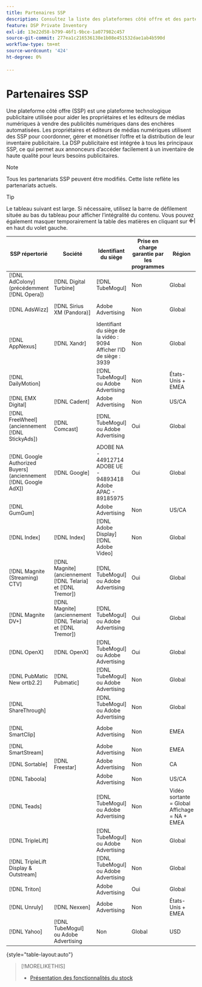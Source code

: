```yaml
---
title: Partenaires SSP
description: Consultez la liste des plateformes côté offre et des partenaires d’échange ouverts disponibles.
feature: DSP Private Inventory
exl-id: 13e22d58-b799-46f1-9bce-1a077982c457
source-git-commit: 277ea1c216536138e1b08e451532dae1ab4b590d
workflow-type: tm+mt
source-wordcount: '424'
ht-degree: 0%

---
```


# Partenaires SSP

Une plateforme côté offre (SSP) est une plateforme technologique publicitaire utilisée pour aider les propriétaires et les éditeurs de médias numériques à vendre des publicités numériques dans des enchères automatisées. Les propriétaires et éditeurs de médias numériques utilisent des SSP pour coordonner, gérer et monétiser l’offre et la distribution de leur inventaire publicitaire. La DSP publicitaire est intégrée à tous les principaux SSP, ce qui permet aux annonceurs d’accéder facilement à un inventaire de haute qualité pour leurs besoins publicitaires.

>[!NOTE]
>
>Tous les partenariats SSP peuvent être modifiés. Cette liste reflète les partenariats actuels.

>[!TIP]
>
>Le tableau suivant est large. Si nécessaire, utilisez la barre de défilement située au bas du tableau pour afficher l’intégralité du contenu. Vous pouvez également masquer temporairement la table des matières en cliquant sur ![Masquer la table des matières](/help/dsp/assets/hide-toc.png "Masquer la table des matières") en haut du volet gauche.

| SSP répertorié | Société | Identifiant du siège | Prise en charge garantie par les programmes | Région | Devise prise en charge | Bureau vidéo | Mobile vidéo | Video CTV | Afficher le bureau | Afficher le mobile | Affichage natif | Ordinateur de bureau audio et mobile |
|--- |--- |--- |--- |--- |--- |--- |--- |--- |--- |--- |--- |--- |
| [!DNL AdColony] (précédemment [!DNL Opera]) | [!DNL Digital Turbine] | [!DNL TubeMogul] | Non | Global | USD | x | x |  | x | x |  |  |
| [!DNL AdsWizz] | [!DNL Sirius XM (Pandora)] | Adobe Advertising | Non | Global | USD, EUR, GBP |  |  |  |  |  |  | x |
| [!DNL AppNexus] | [!DNL Xandr] | Identifiant du siège de la vidéo : 9094<br>Afficher l’ID de siège : 3939 | Non | Global | USD | x | x | x | x | x |  |  |
| [!DNL DailyMotion] |  | [!DNL TubeMogul] ou Adobe Advertising | Non | États-Unis + EMEA | USD, EUR | x | x | x | x | x |  |  |
| [!DNL EMX Digital] | [!DNL Cadent] | Adobe Advertising | Non | US/CA | USD | x | x | x | x | x |  |  |
| [!DNL FreeWheel] (anciennement [!DNL StickyAds]) | [!DNL Comcast] | [!DNL TubeMogul] ou Adobe Advertising | Oui | Global | USD, EUR, AUD, GBP | x | x | x |  |  |  |  |
| [!DNL Google Authorized Buyers] (anciennement [!DNL Google AdX]) | [!DNL Google] | ADOBE NA - 44912714<br>ADOBE UE - 94893418<br>Adobe APAC - 89185975 | Oui | Global | USD, BRL | x | x | x | x | x |  | x |
| [!DNL GumGum] |  | Adobe Advertising | Non | US/CA | USD | x | x |  | x | x |  |  |
| [!DNL Index] | [!DNL Index] | [!DNL Adobe Display]<br>[!DNL Adobe Video] | Non | Global | USD | x | x | x | x | x | | |
| [!DNL Magnite (Streaming) CTV] | [!DNL Magnite] (anciennement [!DNL Telaria] et [!DNL Tremor]) | [!DNL TubeMogul] ou Adobe Advertising | Oui | Global | AUD, USD | x | x | x |  |  |  |  |
| [!DNL Magnite DV+] | [!DNL Magnite] (anciennement [!DNL Telaria] et [!DNL Tremor]) | [!DNL TubeMogul] ou Adobe Advertising | Oui | Global | USD | x | x | x | x | x |  | x |
| [!DNL OpenX] | [!DNL OpenX] | [!DNL TubeMogul] ou Adobe Advertising | Oui | Global | USD | x | x | x | x | x |  |  |
| [!DNL PubMatic New ortb2.2] | [!DNL Pubmatic] | [!DNL TubeMogul] ou Adobe Advertising | Non | Global | USD | x | x | x | x | x |  |  |
| [!DNL ShareThrough] |  | [!DNL TubeMogul] ou Adobe Advertising | Non | Global | USD | x | x | x | x | x | x |  |
| [!DNL SmartClip] |  | Adobe Advertising | Non | EMEA | Toutes les devises | x | x | x | x | x |  |  |
| [!DNL SmartStream] |  | Adobe Advertising | Non | EMEA | EUR, USD | x | x |  |  |  |  |  |
| [!DNL Sortable] | [!DNL Freestar] | Adobe Advertising | Non | CA | USD |  |  |  | x | x |  |  |
| [!DNL Taboola] |  | Adobe Advertising | Non | US/CA | USD | x | x |  |  |  |  |  |
| [!DNL Teads] |  | [!DNL TubeMogul] ou Adobe Advertising | Non | Vidéo sortante = Global<br>Affichage = NA + EMEA | USD | x | x |  | x | x |  |  |
| [!DNL TripleLift] |  | [!DNL TubeMogul] ou Adobe Advertising | Non | Global | USD |  |  |  |  |  | x |  |
| [!DNL TripleLift Display & Outstream] |  | [!DNL TubeMogul] ou Adobe Advertising | Non | Global | USD | x | x | x | x | x |  |  |
| [!DNL Triton] |  | Adobe Advertising | Oui | Global | USD |  |  |  |  |  |  | x |
| [!DNL Unruly] | [!DNL Nexxen] | Adobe Advertising | Non | États-Unis + EMEA | USD | x | x | x |  |  |  |  |
| [!DNL Yahoo] | [!DNL TubeMogul] ou Adobe Advertising | Non | Global | USD | x | x | x | x | x |  |  |

{style="table-layout:auto"}

>[!MORELIKETHIS]
>
>* [Présentation des fonctionnalités du stock](inventory-overview.md)
